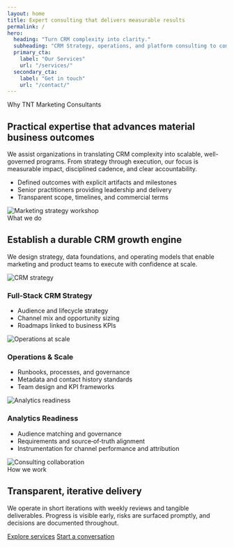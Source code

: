 ```yaml
---
layout: home
title: Expert consulting that delivers measurable results
permalink: /
hero:
  heading: "Turn CRM complexity into clarity."
  subheading: "CRM Strategy, operations, and platform consulting to complement your Marketers and Data Teams to accelerate company growth."
  primary_cta:
    label: "Our Services"
    url: "/services/"
  secondary_cta:
    label: "Get in touch"
    url: "/contact/"
---
```


<section class="section container">
  <div class="media">
    <div class="media-body">
      <span class="eyebrow">Why TNT Marketing Consultants</span>
      <h2>Practical expertise that advances material business outcomes</h2>
      <p>We assist organizations in translating CRM complexity into scalable, well-governed programs. From strategy through execution, our focus is measurable impact, disciplined cadence, and clear accountability.</p>
      <ul>
        <li>Defined outcomes with explicit artifacts and milestones</li>
        <li>Senior practitioners providing leadership and delivery</li>
        <li>Transparent scope, timelines, and commercial terms</li>
      </ul>
    </div>
    <div class="media-image">
      <img alt="Marketing strategy workshop" src="https://images.unsplash.com/photo-1552581234-26160f608093?q=80&w=1600&auto=format&fit=crop" />
    </div>
  </div>
</section>

<section class="section section-muted">
  <div class="container">
    <div class="section-header">
      <span class="eyebrow">What we do</span>
      <h2>Establish a durable CRM growth engine</h2>
      <p class="muted">We design strategy, data foundations, and operating models that enable marketing and product teams to execute with confidence at scale.</p>
    </div>
    <div class="grid grid-3">
      <article class="card">
        <div class="card-media">
          <img alt="CRM strategy" src="https://images.unsplash.com/photo-1542744173-05336fcc7ad4?q=80&w=1600&auto=format&fit=crop" />
        </div>
        <div class="card-body">
          <h3>Full‑Stack CRM Strategy</h3>
          <ul>
            <li>Audience and lifecycle strategy</li>
            <li>Channel mix and opportunity sizing</li>
            <li>Roadmaps linked to business KPIs</li>
          </ul>
        </div>
      </article>
      <article class="card">
        <div class="card-media">
          <img alt="Operations at scale" src="https://images.unsplash.com/photo-1521737604893-d14cc237f11d?q=80&w=1600&auto=format&fit=crop" />
        </div>
        <div class="card-body">
          <h3>Operations & Scale</h3>
          <ul>
            <li>Runbooks, processes, and governance</li>
            <li>Metadata and contact history standards</li>
            <li>Team design and KPI frameworks</li>
          </ul>
        </div>
      </article>
      <article class="card">
        <div class="card-media">
          <img alt="Analytics readiness" src="https://images.unsplash.com/photo-1554224155-6726b3ff858f?q=80&w=1600&auto=format&fit=crop" />
        </div>
        <div class="card-body">
          <h3>Analytics Readiness</h3>
          <ul>
            <li>Audience matching and governance</li>
            <li>Requirements and source‑of‑truth alignment</li>
            <li>Instrumentation for channel performance and attribution</li>
          </ul>
        </div>
      </article>
    </div>
  </div>
</section>

<section class="section container">
  <div class="media reverse">
    <div class="media-image">
      <img alt="Consulting collaboration" src="https://images.unsplash.com/photo-1522071820081-009f0129c71c?q=80&w=1600&auto=format&fit=crop" />
    </div>
    <div class="media-body">
      <span class="eyebrow">How we work</span>
      <h2>Transparent, iterative delivery</h2>
      <p>We operate in short iterations with weekly reviews and tangible deliverables. Progress is visible early, risks are surfaced promptly, and decisions are documented throughout.</p>
      <div class="cta-buttons">
        <a class="btn btn-primary" href="/services/">Explore services</a>
        <a class="btn btn-secondary" href="/contact/">Start a conversation</a>
      </div>
    </div>
  </div>
</section>
